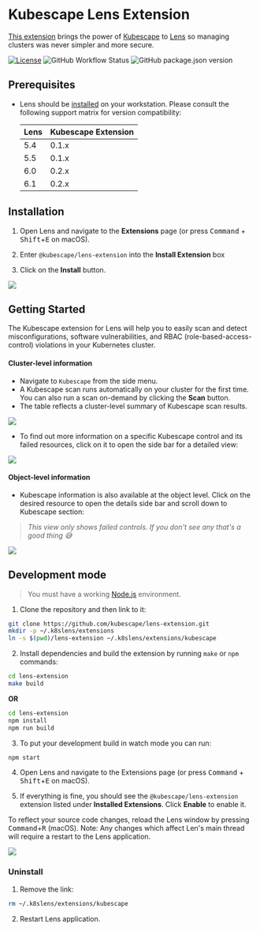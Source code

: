 # Kubescape Lens Extension

[This extension](https://www.armosec.io/blog/kubescape-integrates-with-prometheus-and-lens/?utm_source=github&utm_medium=repository) brings  the power of [Kubescape][kubescape] to [Lens][lens] so managing clusters was never simpler and more secure.

[![License][license-img]][license]
![GitHub Workflow Status](https://img.shields.io/github/workflow/status/kubescape/lens-extension/publish)
![GitHub package.json version](https://img.shields.io/github/package-json/v/kubescape/lens-extension)

## Prerequisites

* Lens should be [installed][lens-installation] on your workstation. Please consult the following support matrix for version compatibility:

  | Lens | Kubescape Extension |
  |------|---------------------|
  | 5.4  | 0.1.x               |
  | 5.5  | 0.1.x               |
  | 6.0  | 0.2.x               |
  | 6.1  | 0.2.x               |

## Installation

1. Open Lens and navigate to the __Extensions__ page (or press <kbd>Command</kbd> + <kbd>Shift</kbd>+<kbd>E</kbd> on macOS).

2. Enter ``@kubescape/lens-extension`` into the __Install Extension__ box

3. Click on the __Install__ button.



<img src="docs/installation.gif"> 


## Getting Started

The Kubescape extension for Lens will help you to easily scan and detect misconfigurations, software vulnerabilities, and RBAC (role-based-access-control) violations in your Kubernetes cluster.

#### Cluster-level information

* Navigate to `Kubescape` from the side menu.
* A Kubescape scan runs automatically on your cluster for the first time. You can also run a scan on-demand by clicking the __Scan__ button.
* The table reflects a cluster-level summary of Kubescape scan results.

<img src="docs/scan-results.png"> 

<br />

* To find out more information on a specific Kubescape control and its failed resources, click on it to open the side bar for a detailed view:

<img src="docs/cluster-level-info.png"> 

#### Object-level information

* Kubescape information is also available at the object level. Click on the desired resource to open the details side bar and scroll down to Kubescape section:

>_This view only shows failed controls. If you don't see any that's a good thing :sweat_smile:_

<img src="docs/object-level-info.png"> 



## Development mode

> You must have a working [Node.js][nodejs] environment.

1. Clone the repository and then link to it:

```sh
git clone https://github.com/kubescape/lens-extension.git 
mkdir -p ~/.k8slens/extensions
ln -s $(pwd)/lens-extension ~/.k8slens/extensions/kubescape
```

2. Install dependencies and build the extension by running `make` or `npm` commands:

```sh
cd lens-extension
make build
```

__OR__

```sh
cd lens-extension
npm install
npm run build
```

3. To put your development build in watch mode you can run:

```sh
npm start
```

4. Open Lens and navigate to the Extensions page (or press <kbd>Command</kbd> + <kbd>Shift</kbd>+<kbd>E</kbd> on macOS).

5. If everything is fine, you should see the ``@kubescape/lens-extension`` extension listed under __Installed Extensions__. Click __Enable__ to enable it.


To reflect your source code changes, reload the Lens window by pressing <kbd>Command</kbd>+<kbd>R</kbd> (macOS). Note: Any changes which affect Len's main thread will require a restart to the Lens application.


<img src="docs/development.gif"> 

### Uninstall

1. Remove the link:
```sh
rm ~/.k8slens/extensions/kubescape
```

2. Restart Lens application.


[lens]: https://github.com/lensapp/lens
[kubescape]: https://github.com/armosec/kubescape
[license]: https://github.com/kubescape/lens-extension/blob/master/LICENSE
[license-img]: https://img.shields.io/github/license/kubescape/lens-extension
[nodejs]: https://www.nodejs.org/en/
[lens-installation]: https://github.com/lensapp/lens#installation
